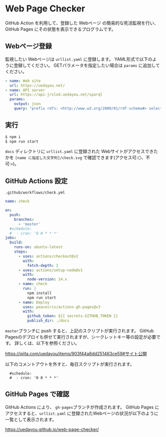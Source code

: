 # Web Page Checker

GitHub Action を利用して、登録した Webページ の簡易的な死活監視を行い、GitHub Pages にその状態を表示できるプログラムです。

## Webページ登録

監視したい Webページは `urllist.yaml` に登録します。
YAML形式で以下のように登録してください。
GETパラメータを指定したい場合は `params` に追加してください。

```yaml
- name: Web site
  url: https://uedayou.net/
- name: API server
  url: https://api-jrslod.uedayou.net/sparql
  params: 
    output: json
    query: "prefix rdfs: <http://www.w3.org/2000/01/rdf-schema#> select * where{ ?s rdfs:label ?label. } limit 10"
```

## 実行

```bash
$ npm i
$ npm run start
```

`docs` ディレクトリに `urllist.yaml` に登録された Webサイトがアクセスできたかを `[name に指定した文字列]/check.svg` で確認できます(アクセス可:`〇`、不可:`×`)。

## GitHub Actions 設定

`.github/workflows/check.yml`
```yaml
name: check

on:
  push:
    branches:
      - 'master'
  #schedule:
  #  - cron: '0 0 * * *'
jobs:
  build:
    runs-on: ubuntu-latest
    steps:
      - uses: actions/checkout@v2
        with:
          fetch-depth: 1
      - uses: actions/setup-node@v1
        with:
          node-version: 14.x
      - name: check
        run: |
          npm install
          npm run start
      - name: Deploy
        uses: peaceiris/actions-gh-pages@v3
        with:
          github_token: ${{ secrets.GITHUB_TOKEN }}
          publish_dir: ./docs
```

`master`ブランチに push すると、上記のスクリプトが実行されます。
GitHub Pagesのデプロイも併せて実行されますが、シークレットキー等の設定が必要です。
詳しくは、以下を参照ください。

<https://qiita.com/uedayou/items/903f44a8dd251463ce59#サイト公開>

以下のコメントアウトを外すと、毎日スクリプトが実行されます。

```
  #schedule:
  #  - cron: '0 0 * * *'
```

## GitHub Pages で確認

GitHub Actions により、 `gh-pages`ブランチが作成されます。
GitHub Pages にアクセスすると、`urllist.yaml` に登録されたWebページの状況が以下のように一覧として表示されます。

<https://uedayou.github.io/web-page-checker/>
